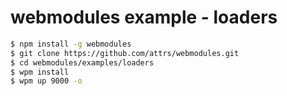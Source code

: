 # webmodules example - loaders

```sh
$ npm install -g webmodules
$ git clone https://github.com/attrs/webmodules.git
$ cd webmodules/examples/loaders
$ wpm install
$ wpm up 9000 -o
```
